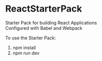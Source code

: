 # ReactStarterPack
Starter Pack for building React Applications  
Configured with Babel and Webpack  

To use the Starter Pack:  

1) npm install
2) npm run dev
